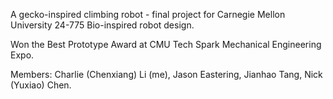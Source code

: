 A gecko-inspired climbing robot - final project for Carnegie Mellon University 24-775 Bio-inspired robot design.

Won the Best Prototype Award at CMU Tech Spark Mechanical Engineering Expo.

Members: Charlie (Chenxiang) Li (me), Jason Eastering, Jianhao Tang, Nick (Yuxiao) Chen.
